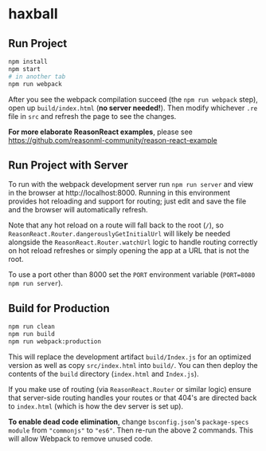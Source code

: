# haxball

## Run Project

```sh
npm install
npm start
# in another tab
npm run webpack
```

After you see the webpack compilation succeed (the `npm run webpack` step), open up `build/index.html` (**no server needed!**). Then modify whichever `.re` file in `src` and refresh the page to see the changes.

**For more elaborate ReasonReact examples**, please see https://github.com/reasonml-community/reason-react-example

## Run Project with Server

To run with the webpack development server run `npm run server` and view in the browser at http://localhost:8000. Running in this environment provides hot reloading and support for routing; just edit and save the file and the browser will automatically refresh.

Note that any hot reload on a route will fall back to the root (`/`), so `ReasonReact.Router.dangerouslyGetInitialUrl` will likely be needed alongside the `ReasonReact.Router.watchUrl` logic to handle routing correctly on hot reload refreshes or simply opening the app at a URL that is not the root.

To use a port other than 8000 set the `PORT` environment variable (`PORT=8080 npm run server`).

## Build for Production

```sh
npm run clean
npm run build
npm run webpack:production
```

This will replace the development artifact `build/Index.js` for an optimized version as well as copy `src/index.html` into `build/`. You can then deploy the contents of the `build` directory (`index.html` and `Index.js`).

If you make use of routing (via `ReasonReact.Router` or similar logic) ensure that server-side routing handles your routes or that 404's are directed back to `index.html` (which is how the dev server is set up).

**To enable dead code elimination**, change `bsconfig.json`'s `package-specs` `module` from `"commonjs"` to `"es6"`. Then re-run the above 2 commands. This will allow Webpack to remove unused code.
